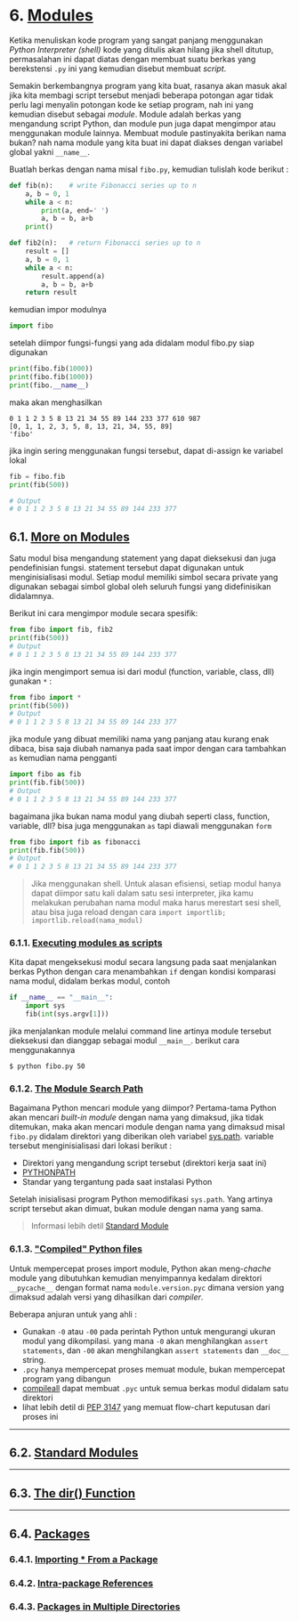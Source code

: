 # 6. [Modules](https://docs.python.org/3/tutorial/modules.html#modules)
Ketika menuliskan kode program yang sangat panjang menggunakan _Python Interpreter (shell)_
kode yang ditulis akan hilang jika shell ditutup, permasalahan ini dapat diatas dengan
membuat suatu berkas yang berekstensi `.py` ini yang kemudian disebut membuat _script_.

Semakin berkembangnya program yang kita buat, rasanya akan masuk akal jika kita membagi
script tersebut menjadi beberapa potongan agar tidak perlu lagi menyalin potongan kode
ke setiap program, nah ini yang kemudian disebut sebagai _module_. Module adalah berkas yang
mengandung script Python, dan module pun juga dapat mengimpor atau menggunakan module lainnya.
Membuat module pastinyakita berikan nama bukan? nah nama module yang kita buat ini dapat diakses
dengan variabel global yakni `__name__`.

Buatlah berkas dengan nama misal `fibo.py`, kemudian tulislah kode berikut :
```python
def fib(n):    # write Fibonacci series up to n
    a, b = 0, 1
    while a < n:
        print(a, end=' ')
        a, b = b, a+b
    print()

def fib2(n):   # return Fibonacci series up to n
    result = []
    a, b = 0, 1
    while a < n:
        result.append(a)
        a, b = b, a+b
    return result
```
kemudian impor modulnya
```python
import fibo
```
setelah diimpor fungsi-fungsi yang ada didalam modul fibo.py siap digunakan
```python
print(fibo.fib(1000))
print(fibo.fib(1000))
print(fibo.__name__)
```
maka akan menghasilkan
```
0 1 1 2 3 5 8 13 21 34 55 89 144 233 377 610 987
[0, 1, 1, 2, 3, 5, 8, 13, 21, 34, 55, 89]
'fibo'
```
jika ingin sering menggunakan fungsi tersebut, dapat di-assign ke variabel lokal
```python
fib = fibo.fib
print(fib(500))

# Output
# 0 1 1 2 3 5 8 13 21 34 55 89 144 233 377
```

## 6.1. [More on Modules](https://docs.python.org/3/tutorial/modules.html#more-on-modules)
Satu modul bisa mengandung statement yang dapat dieksekusi dan juga pendefinisian fungsi.
statement tersebut dapat digunakan untuk menginisialisasi modul. Setiap modul memiliki
simbol secara private yang digunakan sebagai simbol global oleh seluruh fungsi yang didefinisikan didalamnya.

Berikut ini cara mengimpor module secara spesifik:
```python
from fibo import fib, fib2
print(fib(500))
# Output
# 0 1 1 2 3 5 8 13 21 34 55 89 144 233 377
```
jika ingin mengimport semua isi dari modul (function, variable, class, dll) gunakan `*` :
```python
from fibo import *
print(fib(500))
# Output
# 0 1 1 2 3 5 8 13 21 34 55 89 144 233 377
```
jika module yang dibuat memiliki nama yang panjang atau kurang enak dibaca,
bisa saja diubah namanya pada saat impor dengan cara tambahkan `as` kemudian nama pengganti
```python
import fibo as fib
print(fib.fib(500))
# Output
# 0 1 1 2 3 5 8 13 21 34 55 89 144 233 377
```
bagaimana jika bukan nama modul yang diubah seperti class, function, variable, dll? bisa juga
menggunakan `as` tapi diawali menggunakan `form`
```python
from fibo import fib as fibonacci
print(fib.fib(500))
# Output
# 0 1 1 2 3 5 8 13 21 34 55 89 144 233 377
```
> Jika menggunakan shell. Untuk alasan efisiensi, setiap modul hanya dapat
diimpor satu kali dalam satu sesi interpreter, jika kamu melakukan perubahan nama
modul maka harus merestart sesi shell, atau bisa juga reload dengan cara `import importlib; importlib.reload(nama_modul)`

### 6.1.1. [Executing modules as scripts](https://docs.python.org/3/tutorial/modules.html#executing-modules-as-scripts)
Kita dapat mengeksekusi modul secara langsung pada saat menjalankan berkas Python
dengan cara menambahkan `if` dengan kondisi komparasi nama modul, didalam berkas modul, contoh

```python
if __name__ == "__main__":
    import sys
    fib(int(sys.argv[1]))
```
jika menjalankan module melalui command line artinya module tersebut dieksekusi
dan dianggap sebagai modul `__main__`. berikut cara menggunakannya
```
$ python fibo.py 50
```

### 6.1.2. [The Module Search Path](https://docs.python.org/3/tutorial/modules.html#the-module-search-path)
Bagaimana Python mencari module yang diimpor? Pertama-tama Python akan mencari
_built-in module_ dengan nama yang dimaksud, jika tidak ditemukan,
maka akan mencari module dengan nama yang dimaksud misal `fibo.py` didalam direktori
yang diberikan oleh variabel [sys.path](https://docs.python.org/3/library/sys.html#sys.path).
variable tersebut menginisialisasi dari lokasi berikut :

- Direktori yang mengandung script tersebut (direktori kerja saat ini)
- [PYTHONPATH](https://docs.python.org/3/using/cmdline.html#envvar-PYTHONPATH)
- Standar yang tergantung pada saat instalasi Python

Setelah inisialisasi program Python memodifikasi `sys.path`. Yang artinya script
tersebut akan dimuat, bukan module dengan nama yang sama.

> Informasi lebih detil [Standard Module](https://docs.python.org/3/tutorial/modules.html#tut-standardmodules)

### 6.1.3. ["Compiled" Python files](https://docs.python.org/3/tutorial/modules.html#compiled-python-files)
Untuk mempercepat proses import module, Python akan meng-_chache_ module yang dibutuhkan
kemudian menyimpannya kedalam direktori `__pycache__` dengan format nama `module.version.pyc`
dimana version yang dimaksud adalah versi yang dihasilkan dari _compiler_.

Beberapa anjuran untuk yang ahli :
- Gunakan `-0` atau `-00` pada perintah Python untuk mengurangi ukuran modul yang dikompilasi.
yang mana `-0` akan menghilangkan `assert statements`, dan `-00` akan menghilangkan `assert statements` dan `__doc__` string.
- `.pcy` hanya mempercepat proses memuat module, bukan mempercepat program yang dibangun
- [compileall](https://docs.python.org/3/library/compileall.html#module-compileall)
dapat membuat `.pyc` untuk semua berkas modul didalam satu direktori
- lihat lebih detil di [PEP 3147](https://www.python.org/dev/peps/pep-3147)
yang memuat flow-chart keputusan dari proses ini

<hr>

## 6.2. [Standard Modules](https://docs.python.org/3/tutorial/modules.html#standard-modules)

<hr>

## 6.3. [The dir() Function]()

<hr>

## 6.4. [Packages](https://docs.python.org/3/tutorial/modules.html#the-dir-function)
### 6.4.1. [Importing * From a Package](https://docs.python.org/3/tutorial/modules.html#packages)
### 6.4.2. [Intra-package References](https://docs.python.org/3/tutorial/modules.html#intra-package-references)
### 6.4.3. [Packages in Multiple Directories](https://docs.python.org/3/tutorial/modules.html#packages-in-multiple-directories)
